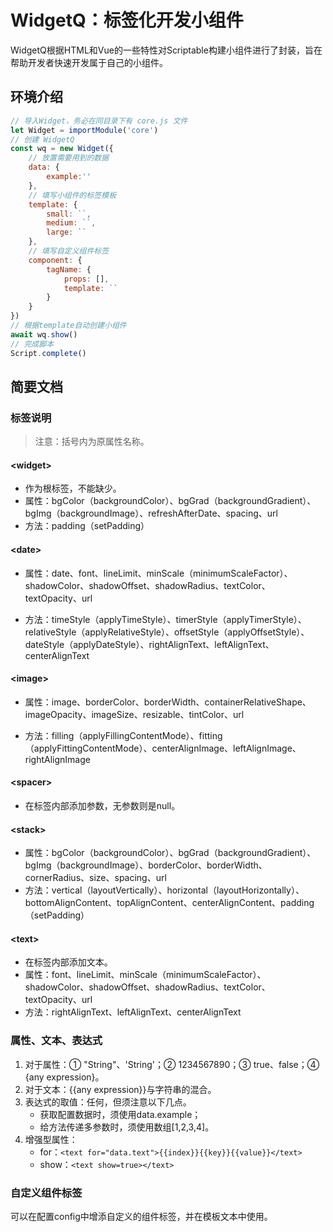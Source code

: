  # WidgetQ：标签化开发小组件

WidgetQ根据HTML和Vue的一些特性对Scriptable构建小组件进行了封装，旨在帮助开发者快速开发属于自己的小组件。

## 环境介绍

```javascript
// 导入Widget，务必在同目录下有 core.js 文件
let Widget = importModule('core')
// 创建 WidgetQ
const wq = new Widget({
    // 放置需要用到的数据
    data: {
        example:''
    },
    // 填写小组件的标签模板
    template: {
        small: ``,
        medium: ``,
        large: ``
    },
    // 填写自定义组件标签
    component: {
        tagName: {
            props: [],
            template: ``
        }
    }
})
// 根据template自动创建小组件
await wq.show()
// 完成脚本
Script.complete()
```

## 简要文档

### 标签说明

> 注意：括号内为原属性名称。

#### \<widget>

- 作为根标签，不能缺少。
- 属性：bgColor（backgroundColor）、bgGrad（backgroundGradient）、bgImg（backgroundImage）、refreshAfterDate、spacing、url
- 方法：padding（setPadding）


#### \<date>

- 属性：date、font、lineLimit、minScale（minimumScaleFactor）、shadowColor、shadowOffset、shadowRadius、textColor、textOpacity、url

- 方法：timeStyle（applyTimeStyle）、timerStyle（applyTimerStyle）、relativeStyle（applyRelativeStyle）、offsetStyle（applyOffsetStyle）、dateStyle（applyDateStyle）、rightAlignText、leftAlignText、centerAlignText


#### \<image>

- 属性：image、borderColor、borderWidth、containerRelativeShape、imageOpacity、imageSize、resizable、tintColor、url

- 方法：filling（applyFillingContentMode）、fitting（applyFittingContentMode）、centerAlignImage、leftAlignImage、rightAlignImage

#### \<spacer>

- 在标签内部添加参数，无参数则是null。

#### \<stack>

- 属性：bgColor（backgroundColor）、bgGrad（backgroundGradient）、bgImg（backgroundImage）、borderColor、borderWidth、cornerRadius、size、spacing、url
- 方法：vertical（layoutVertically）、horizontal（layoutHorizontally）、bottomAlignContent、topAlignContent、centerAlignContent、padding（setPadding）

#### \<text>

- 在标签内部添加文本。
- 属性：font、lineLimit、minScale（minimumScaleFactor）、shadowColor、shadowOffset、shadowRadius、textColor、textOpacity、url
- 方法：rightAlignText、leftAlignText、centerAlignText

### 属性、文本、表达式

1. 对于属性：① "String"、'String'；② 1234567890；③ true、false；④ {any expression}。
2. 对于文本：{{any expression}}与字符串的混合。
3. 表达式的取值：任何，但须注意以下几点。
   - 获取配置数据时，须使用data.example；
   - 给方法传递多参数时，须使用数组[1,2,3,4]。
4. 增强型属性：
   - for：`<text for="data.text">{{index}}{{key}}{{value}}</text>`
   - show：`<text show=true></text>`

### 自定义组件标签

可以在配置config中增添自定义的组件标签，并在模板文本中使用。